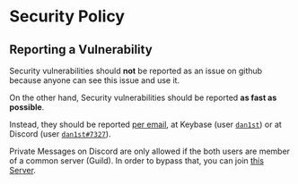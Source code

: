 # Security Policy

## Reporting a Vulnerability

Security vulnerabilities should **not** be reported as an issue on github because anyone can see this issue and use it.

On the other hand, Security vulnerabilities should be reported **as fast as possible**.

Instead, they should be reported [per email](mailto:daniel@wwwmaster.at), at Keybase (user [`dan1st`](https://keybase.io/dan1st)) or at Discord (user [`dan1st#7327`](https://discord.com/users/358291050957111296)).

Private Messages on Discord are only allowed if the both users are member of a common server (Guild).
In order to bypass that, you can join [this Server](https://discord.gg/sSTCSfP).
